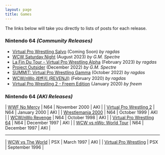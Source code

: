 ```yaml
---
layout: page
title: Games
---
```


The links below will take you directly to lists of posts for each release.


### Nintendo 64 *(Community Releases)*

- [Virtual Pro Wrestling Salvo](../salvo/) (Coming Soon) *by ragdas*
- [WCW Saturday Night](../wcwsatnight/) (August 2023) *by G.M. Spectre*
- [La Fin Du Tour - Virtual Pro Wrestling Alpha](../lafindutour/) (February 2023) *by ragdas*
- [Project Outsider](../project-outsider/) (December 2022) *by G.M. Spectre*
- [SUMMIT: Virtual Pro Wrestling Gamma](../summit/) (October 2022) *by ragdas*
- [WCW/nWo 레벤지 (REVENJI)](../revenji/) (February 2020) *by ragdas*
- [Virtual Pro Wrestling 2 - Freem Edition](../vpw2-fe/) (January 2020) *by freem*

### Nintendo 64 *(AKI Releases)*

| [WWF No Mercy](../nomercy/) | N64 | November 2000 | AKI |
| [Virtual Pro Wrestling 2](../vpw2/) | N64 | January 2000 | AKI |
| [Wrestlemania 2000](../wm2k/) | N64 | October 1999 | AKI |
| [WCW/nWo Revenge](../revenge/) | N64 | October 1998 | AKI |
| [Virtual Pro Wrestling 64](../vpw64/) | N64 | December 1997 | AKI |
| [WCW vs nWo: World Tour](../worldtour/) | N64 | December 1997 | AKI |

----

| [WCW vs The World](../vsworld/) | PSX | March 1997 | AKI |
| [Virtual Pro Wrestling](../vpw/) | PSX | September 1996 |
